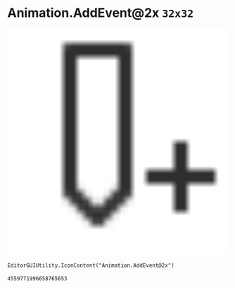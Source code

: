 # Animation.AddEvent@2x `32x32`
<img src="/img/Animation.AddEvent@2x.png" width=512 height=512>

``` CSharp
EditorGUIUtility.IconContent("Animation.AddEvent@2x")
```
```
4559771996658765653
```
